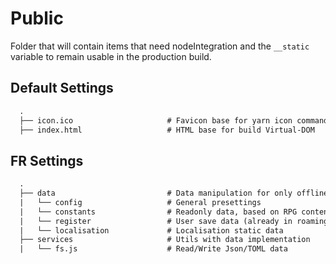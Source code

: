 # Public

Folder that will contain items that need nodeIntegration and the `__static` variable to remain usable in the production build.

## Default Settings

```txt
  .
  ├── icon.ico                     # Favicon base for yarn icon command generate in build mode
  ├── index.html                   # HTML base for build Virtual-DOM
```

## FR Settings

```txt
  .
  ├── data                         # Data manipulation for only offline specification
  |   └── config                   # General presettings
  |   └── constants                # Readonly data, based on RPG content specification
  |   └── register                 # User save data (already in roaming)
  |   └── localisation             # Localisation static data
  ├── services                     # Utils with data implementation
  |   └── fs.js                    # Read/Write Json/TOML data
```

